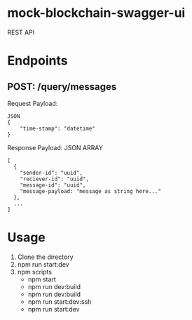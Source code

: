 # mock-blockchain-swagger-ui
REST API 

# Endpoints

## POST: /query/messages
Request Payload:
```
JSON
{
    "time-stamp": "datetime"
}
```
Response Payload:
JSON ARRAY
```
[
  {
    "sender-id": "uuid",
    "reciever-id": "uuid",
    "message-id": "uuid",
    "message-payload: "message as string here..."
  },
  ...
]
```

# Usage
1. Clone the directory
2. npm run start:dev
3. npm scripts
   - npm start
   - npm run dev:build
   - npm run dev:build
   - npm run start:dev:ssh 
   - npm run start:dev
